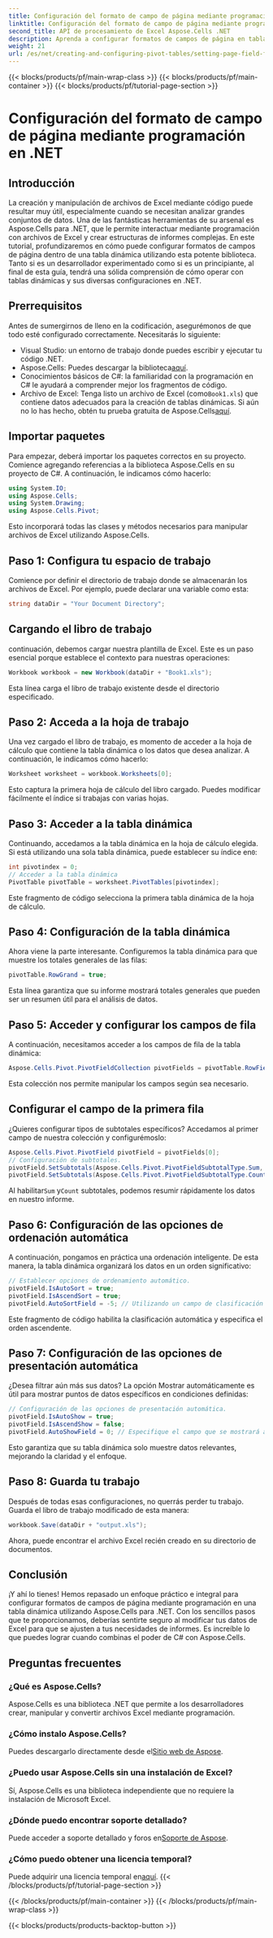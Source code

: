 ```yaml
---
title: Configuración del formato de campo de página mediante programación en .NET
linktitle: Configuración del formato de campo de página mediante programación en .NET
second_title: API de procesamiento de Excel Aspose.Cells .NET
description: Aprenda a configurar formatos de campos de página en tablas dinámicas mediante programación utilizando Aspose.Cells para .NET. Siga nuestro tutorial paso a paso para una gestión de datos sin inconvenientes.
weight: 21
url: /es/net/creating-and-configuring-pivot-tables/setting-page-field-format/
---
```


{{< blocks/products/pf/main-wrap-class >}}
{{< blocks/products/pf/main-container >}}
{{< blocks/products/pf/tutorial-page-section >}}

# Configuración del formato de campo de página mediante programación en .NET

## Introducción
La creación y manipulación de archivos de Excel mediante código puede resultar muy útil, especialmente cuando se necesitan analizar grandes conjuntos de datos. Una de las fantásticas herramientas de su arsenal es Aspose.Cells para .NET, que le permite interactuar mediante programación con archivos de Excel y crear estructuras de informes complejas. En este tutorial, profundizaremos en cómo puede configurar formatos de campos de página dentro de una tabla dinámica utilizando esta potente biblioteca. Tanto si es un desarrollador experimentado como si es un principiante, al final de esta guía, tendrá una sólida comprensión de cómo operar con tablas dinámicas y sus diversas configuraciones en .NET.
## Prerrequisitos
Antes de sumergirnos de lleno en la codificación, asegurémonos de que todo esté configurado correctamente. Necesitarás lo siguiente:
- Visual Studio: un entorno de trabajo donde puedes escribir y ejecutar tu código .NET.
-  Aspose.Cells: Puedes descargar la biblioteca[aquí](https://releases.aspose.com/cells/net/).
- Conocimientos básicos de C#: la familiaridad con la programación en C# le ayudará a comprender mejor los fragmentos de código.
-  Archivo de Excel: Tenga listo un archivo de Excel (como`Book1.xls`) que contiene datos adecuados para la creación de tablas dinámicas. 
 Si aún no lo has hecho, obtén tu prueba gratuita de Aspose.Cells[aquí](https://releases.aspose.com/).
## Importar paquetes
Para empezar, deberá importar los paquetes correctos en su proyecto. Comience agregando referencias a la biblioteca Aspose.Cells en su proyecto de C#. A continuación, le indicamos cómo hacerlo:
```csharp
using System.IO;
using Aspose.Cells;
using System.Drawing;
using Aspose.Cells.Pivot;
```
Esto incorporará todas las clases y métodos necesarios para manipular archivos de Excel utilizando Aspose.Cells.
## Paso 1: Configura tu espacio de trabajo
Comience por definir el directorio de trabajo donde se almacenarán los archivos de Excel. Por ejemplo, puede declarar una variable como esta:
```csharp
string dataDir = "Your Document Directory";
```
## Cargando el libro de trabajo
continuación, debemos cargar nuestra plantilla de Excel. Este es un paso esencial porque establece el contexto para nuestras operaciones:
```csharp
Workbook workbook = new Workbook(dataDir + "Book1.xls");
```
Esta línea carga el libro de trabajo existente desde el directorio especificado.
## Paso 2: Acceda a la hoja de trabajo
Una vez cargado el libro de trabajo, es momento de acceder a la hoja de cálculo que contiene la tabla dinámica o los datos que desea analizar. A continuación, le indicamos cómo hacerlo:
```csharp
Worksheet worksheet = workbook.Worksheets[0];
```
Esto captura la primera hoja de cálculo del libro cargado. Puedes modificar fácilmente el índice si trabajas con varias hojas.
## Paso 3: Acceder a la tabla dinámica
 Continuando, accedamos a la tabla dinámica en la hoja de cálculo elegida. Si está utilizando una sola tabla dinámica, puede establecer su índice en`0`:
```csharp
int pivotindex = 0;
// Acceder a la tabla dinámica
PivotTable pivotTable = worksheet.PivotTables[pivotindex];
```
Este fragmento de código selecciona la primera tabla dinámica de la hoja de cálculo. 
## Paso 4: Configuración de la tabla dinámica
Ahora viene la parte interesante. Configuremos la tabla dinámica para que muestre los totales generales de las filas:
```csharp
pivotTable.RowGrand = true;
```
Esta línea garantiza que su informe mostrará totales generales que pueden ser un resumen útil para el análisis de datos.
## Paso 5: Acceder y configurar los campos de fila
A continuación, necesitamos acceder a los campos de fila de la tabla dinámica:
```csharp
Aspose.Cells.Pivot.PivotFieldCollection pivotFields = pivotTable.RowFields;
```
Esta colección nos permite manipular los campos según sea necesario.
## Configurar el campo de la primera fila
¿Quieres configurar tipos de subtotales específicos? Accedamos al primer campo de nuestra colección y configurémoslo:
```csharp
Aspose.Cells.Pivot.PivotField pivotField = pivotFields[0];
// Configuración de subtotales.
pivotField.SetSubtotals(Aspose.Cells.Pivot.PivotFieldSubtotalType.Sum, true);
pivotField.SetSubtotals(Aspose.Cells.Pivot.PivotFieldSubtotalType.Count, true);
```
 Al habilitar`Sum` y`Count` subtotales, podemos resumir rápidamente los datos en nuestro informe.
## Paso 6: Configuración de las opciones de ordenación automática
A continuación, pongamos en práctica una ordenación inteligente. De esta manera, la tabla dinámica organizará los datos en un orden significativo:
```csharp
// Establecer opciones de ordenamiento automático.
pivotField.IsAutoSort = true;
pivotField.IsAscendSort = true;
pivotField.AutoSortField = -5; // Utilizando un campo de clasificación predefinido.
```
Este fragmento de código habilita la clasificación automática y especifica el orden ascendente. 
## Paso 7: Configuración de las opciones de presentación automática
¿Desea filtrar aún más sus datos? La opción Mostrar automáticamente es útil para mostrar puntos de datos específicos en condiciones definidas:
```csharp
// Configuración de las opciones de presentación automática.
pivotField.IsAutoShow = true;
pivotField.IsAscendShow = false;
pivotField.AutoShowField = 0; // Especifique el campo que se mostrará automáticamente.
```
Esto garantiza que su tabla dinámica solo muestre datos relevantes, mejorando la claridad y el enfoque.
## Paso 8: Guarda tu trabajo
Después de todas esas configuraciones, no querrás perder tu trabajo. Guarda el libro de trabajo modificado de esta manera:
```csharp
workbook.Save(dataDir + "output.xls");
```
Ahora, puede encontrar el archivo Excel recién creado en su directorio de documentos.
## Conclusión
¡Y ahí lo tienes! Hemos repasado un enfoque práctico e integral para configurar formatos de campos de página mediante programación en una tabla dinámica utilizando Aspose.Cells para .NET. Con los sencillos pasos que te proporcionamos, deberías sentirte seguro al modificar tus datos de Excel para que se ajusten a tus necesidades de informes. Es increíble lo que puedes lograr cuando combinas el poder de C# con Aspose.Cells.
## Preguntas frecuentes
### ¿Qué es Aspose.Cells?
Aspose.Cells es una biblioteca .NET que permite a los desarrolladores crear, manipular y convertir archivos Excel mediante programación.
### ¿Cómo instalo Aspose.Cells?
 Puedes descargarlo directamente desde el[Sitio web de Aspose](https://releases.aspose.com/cells/net/).
### ¿Puedo usar Aspose.Cells sin una instalación de Excel?
Sí, Aspose.Cells es una biblioteca independiente que no requiere la instalación de Microsoft Excel.
### ¿Dónde puedo encontrar soporte detallado?
 Puede acceder a soporte detallado y foros en[Soporte de Aspose](https://forum.aspose.com/c/cells/9).
### ¿Cómo puedo obtener una licencia temporal?
 Puede adquirir una licencia temporal en[aquí](https://purchase.aspose.com/temporary-license/).
{{< /blocks/products/pf/tutorial-page-section >}}

{{< /blocks/products/pf/main-container >}}
{{< /blocks/products/pf/main-wrap-class >}}

{{< blocks/products/products-backtop-button >}}
